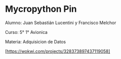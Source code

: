 # Mycropython Pin


Alumno: Juan Sebastián Lucentini y Francisco Melchor

Curso: 5° 1° Avionica

Materia: Adquisicion de Datos

[https://wokwi.com/projects/328373897437119058]
